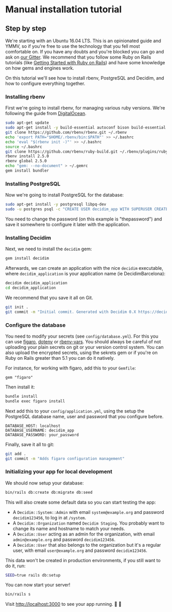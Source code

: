 # Manual installation tutorial

## Step by step

We're starting with an Ubuntu 16.04 LTS. This is an opinionated guide and YMMV, so if you're free to use the technology that you fell most comfortable on. If you have any doubts and you're blocked you can go and ask on [our Gitter](https://gitter.im/decidim/decidim). We recommend that you follow some Ruby on Rails tutorials (like [Getting Started with Ruby on Rails](http://guides.rubyonrails.org/getting_started.html)) and have some knowledge on how gems and engines work.

On this tutorial we'll see how to install rbenv, PostgreSQL and Decidim, and how to configure everything together.

### Installing rbenv

First we're going to install rbenv, for managing various ruby versions. We're following the guide from [DigitalOcean](https://www.digitalocean.com/community/tutorials/how-to-install-ruby-on-rails-with-rbenv-on-ubuntu-16-04).

```bash
sudo apt-get update
sudo apt-get install -y build-essential autoconf bison build-essential libssl-dev libyaml-dev libreadline6-dev zlib1g-dev libncurses5-dev libffi-dev libgdbm3 libgdbm-dev
git clone https://github.com/rbenv/rbenv.git ~/.rbenv
echo 'export PATH="$HOME/.rbenv/bin:$PATH"' >> ~/.bashrc
echo 'eval "$(rbenv init -)"' >> ~/.bashrc
source ~/.bashrc
git clone https://github.com/rbenv/ruby-build.git ~/.rbenv/plugins/ruby-build
rbenv install 2.5.0
rbenv global 2.5.0
echo "gem: --no-document" > ~/.gemrc
gem install bundler
```

### Installing PostgreSQL

Now we're going to install PostgreSQL for the database:

```bash
sudo apt-get install -y postgresql libpq-dev
sudo -u postgres psql -c "CREATE USER decidim_app WITH SUPERUSER CREATEDB NOCREATEROLE PASSWORD 'thepassword'"
```

You need to change the password (on this example is "thepassword") and save it somewhere to configure it later with the application.

### Installing Decidim

Next, we need to install the `decidim` gem:

```bash
gem install decidim
```

Afterwards, we can create an application with the nice `decidim` executable, where `decidim_application` is your application name (ie DecidimBarcelona):

```bash
decidim decidim_application
cd decidim_application
```

We recommend that you save it all on Git.

```bash
git init .
git commit -m "Initial commit. Generated with Decidim 0.X https://decidim.org"
```

### Configure the database

You need to modify your secrets (see `config/database.yml`). For this you can use [figaro](), [dotenv](https://github.com/bkeepers/dotenv) or [rbenv-vars](https://github.com/rbenv/rbenv-vars). You should always be careful of not uploading your plain secrets on git or your version control system. You can also upload the encrypted secrets, using the sekrets gem or if you're on Ruby on Rails greater than 5.1 you can do it natively.  

For instance, for working with figaro, add this to your `Gemfile`:

```
gem "figaro"
```

Then install it:

```bash
bundle install
bundle exec figaro install
```

Next add this to your `config/application.yml`, using the setup the PostgreSQL database name, user and password that you configure before.

```
DATABASE_HOST: localhost
DATABASE_USERNAME: decidim_app
DATABASE_PASSWORD: your_password
```

Finally, save it all to git:

```bash
git add .
git commit -m "Adds figaro configuration management"
```

### Initializing your app for local development

We should now setup your database:

```bash
bin/rails db:create db:migrate db:seed
```

This will also create some default data so you can start testing the app:

* A `Decidim::System::Admin` with email `system@example.org` and password `decidim123456`, to log in at `/system`.
* A `Decidim::Organization` named `Decidim Staging`. You probably want to change its name and hostname to match your needs.
* A `Decidim::User` acting as an admin for the organization, with email `admin@example.org` and password `decidim123456`.
* A `Decidim::User` that also belongs to the organization but it's a regular user, with email `user@example.org` and password `decidim123456`.

This data won't be created in production environments, if you still want to do it, run:

```bash
SEED=true rails db:setup
```

You can now start your server!

```bash
bin/rails s
```

Visit [http://localhost:3000](http://localhost:3000) to see your app running. 🎉 🎉
